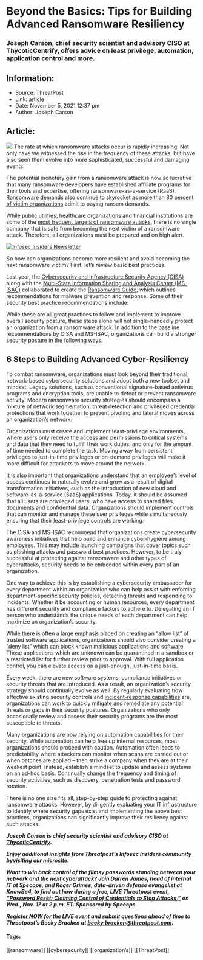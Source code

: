 # Beyond the Basics: Tips for Building Advanced Ransomware Resiliency
### Joseph Carson, chief security scientist and advisory CISO at ThycoticCentrify, offers advice on least privilege, automation, application control and more.

## Information:
+ Source: ThreatPost
+ Link: [article](https://kasperskycontenthub.com/threatpost-global/?p=176052)
+ Date: November 5, 2021  12:37 pm
+ Author: Joseph Carson


## Article:
![](https://media.threatpost.com/wp-content/uploads/sites/103/2021/11/05121727/ransomware7-e1636129059903.jpg)
The rate at which ransomware attacks occur is rapidly increasing. Not only have we witnessed the rise in the frequency of these attacks, but have also seen them evolve into more sophisticated, successful and damaging events.


The potential monetary gain from a ransomware attack is now so lucrative that many ransomware developers have established affiliate programs for their tools and expertise, offering ransomware-as-a-service (RaaS). Ransomware demands also continue to skyrocket as [more than 80 percent of victim organizations](https://thycotic.com/resources/ransomware-survey-and-report-2021/) admit to paying ransom demands.


While public utilities, healthcare organizations and financial institutions are some of the [most frequent targets of ransomware attacks](https://www.verizon.com/business/resources/reports/dbir/), there is no single company that is safe from becoming the next victim of a ransomware attack. Therefore, all organizations must be prepared and on high alert.


[![Infosec Insiders Newsletter](https://media.threatpost.com/wp-content/uploads/sites/103/2021/07/10165815/infosec_insiders_in_article_promo.png)](https://threatpost.com/infosec-insider-subscription-page/?utm_source=ART&utm_medium=ART&utm_campaign=InfosecInsiders_Newsletter_Promo/)


So how can organizations become more resilient and avoid becoming the next ransomware victim? First, let’s review basic best practices.


Last year, the [Cybersecurity and Infrastructure Security Agency (CISA)](https://www.cisa.gov/about-cisa) along with the [Multi-State Information Sharing and Analysis Center (MS-ISAC)](https://www.cisecurity.org/ms-isac/) collaborated to create the [Ransomware Guide](https://www.cisa.gov/sites/default/files/publications/CISA_MS-ISAC_Ransomware%20Guide_S508C.pdf), which outlines recommendations for malware prevention and response. Some of their security best practice recommendations include:


While these are all great practices to follow and implement to improve overall security posture, these steps alone will not single-handedly protect an organization from a ransomware attack. In addition to the baseline recommendations by CISA and MS-ISAC, organizations can build a stronger security posture in the following ways.


**6 Steps to Building Advanced Cyber-Resiliency**
-------------------------------------------------


To combat ransomware, organizations must look beyond their traditional, network-based cybersecurity solutions and adopt both a new toolset and mindset. Legacy solutions, such as conventional signature-based antivirus programs and encryption tools, are unable to detect or prevent ransomware activity. Modern ransomware security strategies should encompass a mixture of network segmentation, threat detection and privileged credential protections that work together to prevent pivoting and lateral moves across an organization’s network.


Organizations must create and implement least-privilege environments, where users only receive the access and permissions to critical systems and data that they need to fulfill their work duties, and only for the amount of time needed to complete the task. Moving away from persistent privileges to just-in-time privileges or on-demand privileges will make it more difficult for attackers to move around the network.


It is also important that organizations understand that an employee’s level of access continues to naturally evolve and grow as a result of digital transformation initiatives, such as the introduction of new cloud and software-as-a-service (SaaS) applications. Today, it should be assumed that all users are privileged users, who have access to shared files, documents and confidential data. Organizations should implement controls that can monitor and manage these user privileges while simultaneously ensuring that their least-privilege controls are working.


The CISA and MS-ISAC recommend that organizations create cybersecurity awareness initiatives that help build and enhance cyber-hygiene among employees. This may include launching campaigns that cover topics such as phishing attacks and password best practices. However, to be truly successful at protecting against ransomware and other types of cyberattacks, security needs to be embedded within every part of an organization.


One way to achieve this is by establishing a cybersecurity ambassador for every department within an organization who can help assist with enforcing department-specific security policies, detecting threats and responding to incidents. Whether it be accounting or human resources, every department has different security and compliance factors to adhere to. Delegating an IT person who understands the unique needs of each department can help maximize an organization’s security.


While there is often a large emphasis placed on creating an “allow list” of trusted software applications, organizations should also consider creating a “deny list” which can block known malicious applications and software. Those applications which are unknown can be quarantined in a sandbox or a restricted list for further review prior to approval. With full application control, you can elevate access on a just-enough, just-in-time basis.


Every week, there are new software systems, compliance initiatives or security threats that are introduced. As a result, an organization’s security strategy should continually evolve as well. By regularly evaluating how effective existing security controls and [incident-response capabilities](https://threatpost.com/3-guideposts-incident-response-plan/176019/) are, organizations can work to quickly mitigate and remediate any potential threats or gaps in their security postures. Organizations who only occasionally review and assess their security programs are the most susceptible to threats.


Many organizations are now relying on automation capabilities for their security. While automation can help free up internal resources, most organizations should proceed with caution. Automation often leads to predictability where attackers can monitor when scans are carried out or when patches are applied – then strike a company when they are at their weakest point. Instead, establish a mindset to update and assess systems on an ad-hoc basis. Continually change the frequency and timing of security activities, such as discovery, penetration tests and password rotation.


There is no one size fits all, step-by-step guide to protecting against ransomware attacks. However, by diligently evaluating your IT infrastructure to identify where security gaps exist and implementing the above best practices, organizations can significantly improve their resiliency against such attacks.


***Joseph Carson is chief security scientist and advisory CISO at [ThycoticCentrify](http://www.thycotic.com).***


***Enjoy additional insights from Threatpost’s Infosec Insiders community by***[***visiting our microsite***](https://threatpost.com/microsite/infosec-insiders-community/)***.***


***Want to win back control of the flimsy passwords standing between your network and the next cyberattack? Join Darren James, head of internal IT at Specops, and Roger Grimes, data-driven defense evangelist at KnowBe4, to find out how during a free, LIVE Threatpost event,*** ***[“Password Reset: Claiming Control of Credentials to Stop Attacks,”](https://bit.ly/3bBMX30)*** ***on Wed., Nov. 17 at 2 p.m. ET. Sponsored by Specops.***


***[Register NOW](https://bit.ly/3bBMX30) for the LIVE event and submit questions ahead of time to Threatpost’s Becky Bracken at [becky.bracken@threatpost.com](mailto:becky.bracken@threatpost.com).***




#### Tags:
[[ransomware]] [[cybersecurity]] [[organization’s]] [[ThreatPost]]
